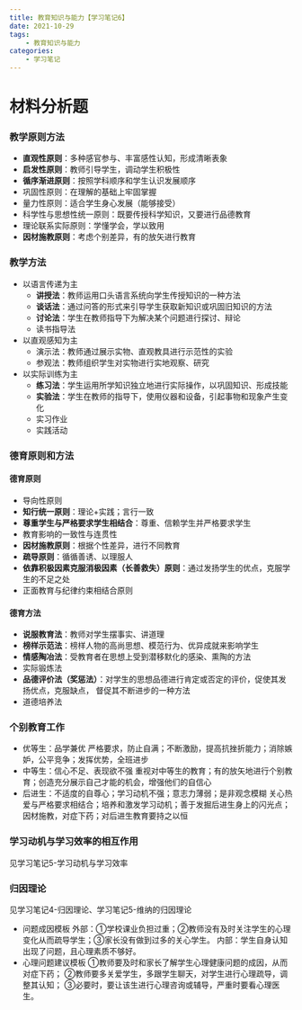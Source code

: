 ```yaml
---
title: 教育知识与能力【学习笔记6】
date: 2021-10-29
tags: 
    - 教育知识与能力
categories: 
    - 学习笔记
---
```

# 材料分析题

### 教学原则方法

-   **直观性原则**：多种感官参与、丰富感性认知，形成清晰表象 
-   **启发性原则**：教师引导学生，调动学生积极性
-   **循序渐进原则**：按照学科顺序和学生认识发展顺序
-   巩固性原则：在理解的基础上牢固掌握
-   量力性原则：适合学生身心发展（能够接受）
-   科学性与思想性统一原则：既要传授科学知识，又要进行品德教育
-   理论联系实际原则：学懂学会，学以致用
-   **因材施教原则**：考虑个别差异，有的放矢进行教育

### 教学方法

-   以语言传递为主
    -   **讲授法**：教师运用口头语言系统向学生传授知识的一种方法
    -   **谈话法**：通过问答的形式来引导学生获取新知识或巩固旧知识的方法
    -   **讨论法**：学生在教师指导下为解决某个问题进行探讨、辩论
    -   读书指导法
-   以直观感知为主
    -   演示法：教师通过展示实物、直观教具进行示范性的实验
    -   参观法：教师组织学生对实物进行实地观察、研究
-   以实际训练为主
    -   **练习法**：学生运用所学知识独立地进行实际操作，以巩固知识、形成技能
    -   **实验法**：学生在教师的指导下，使用仪器和设备，引起事物和现象产生变化
    -   实习作业
    -   实践活动

### 德育原则和方法

#### 德育原则

-   导向性原则
-   **知行统一原则**：理论+实践；言行一致
-   **尊重学生与严格要求学生相结合**：尊重、信赖学生并严格要求学生
-   教育影响的一致性与连贯性
-   **因材施教原则**：根据个性差异，进行不同教育
-   **疏导原则**：循循善诱、以理服人
-   **依靠积极因素克服消极因素（长善救失）原则**：通过发扬学生的优点，克服学生的不足之处
-   正面教育与纪律约束相结合原则

#### 德育方法

-   **说服教育法**：教师对学生摆事实、讲道理
-   **榜样示范法**：榜样人物的高尚思想、模范行为、优异成就来影响学生
-   **情感陶冶法**：受教育者在思想上受到潜移默化的感染、熏陶的方法
-   实际锻炼法
-   **品德评价法（奖惩法）**：对学生的思想品德进行肯定或否定的评价，促使其发扬优点，克服缺点， 督促其不断进步的一种方法
-   道德培养法

### 个别教育工作

-   优等生：品学兼优 严格要求，防止自满；不断激励，提高抗挫折能力；消除嫉妒，公平竞争；发挥优势，全班进步
-   中等生：信心不足、表现欲不强 重视对中等生的教育；有的放矢地进行个别教育；创造充分展示自己才能的机会，增强他们的自信心
-   后进生：不适度的自尊心；学习动机不强；意志力薄弱；是非观念模糊 关心热爱与严格要求相结合；培养和激发学习动机；善于发掘后进生身上的闪光点；因材施教，对症下药；对后进生教育要持之以恒

### 学习动机与学习效率的相互作用

见学习笔记5-学习动机与学习效率

### 归因理论

见学习笔记4-归因理论、学习笔记5-维纳的归因理论

-   问题成因模板 外部：①学校课业负担过重；②教师没有及时关注学生的心理变化从而疏导学生；③家长没有做到过多的关心学生。 内部：学生自身认知出现了问题，且心理素质不够好。
-   心理问题建议模板 ①教师要及时和家长了解学生心理健康问题的成因，从而对症下药； ②教师要多关爱学生，多跟学生聊天，对学生进行心理疏导，调整其认知； ③必要时，要让该生进行心理咨询或辅导，严重时要看心理医生。